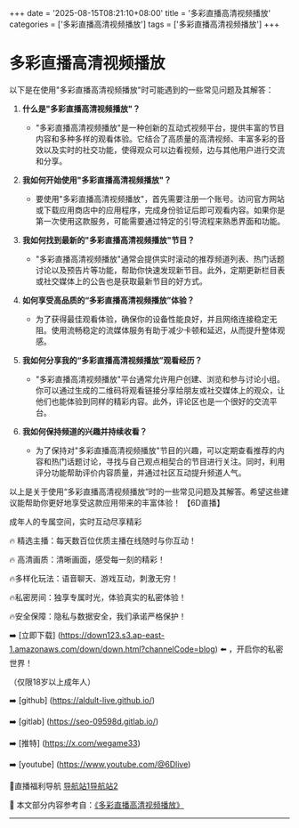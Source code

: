 +++
date = '2025-08-15T08:21:10+08:00'
title = '多彩直播高清视频播放'
categories = ['多彩直播高清视频播放']
tags = ['多彩直播高清视频播放']
+++

# 多彩直播高清视频播放

以下是在使用"多彩直播高清视频播放"时可能遇到的一些常见问题及其解答：

1. **什么是"多彩直播高清视频播放"？**
   - "多彩直播高清视频播放"是一种创新的互动式视频平台，提供丰富的节目内容和多种多样的观看体验。它结合了高质量的高清视频、丰富多彩的音效以及实时的社交功能，使得观众可以边看视频，边与其他用户进行交流和分享。

2. **我如何开始使用"多彩直播高清视频播放"？**
   - 要使用"多彩直播高清视频播放"，首先需要注册一个账号。访问官方网站或下载应用商店中的应用程序，完成身份验证后即可观看内容。如果你是第一次使用这款服务，可能需要通过特定的引导流程来熟悉界面和功能。

3. **我如何找到最新的"多彩直播高清视频播放"节目？**
   - "多彩直播高清视频播放"通常会提供实时滚动的推荐频道列表、热门话题讨论以及预告片等功能，帮助你快速发现新节目。此外，定期更新栏目表或社交媒体上的公告也是获取最新节目的好方式。

4. **如何享受高品质的“多彩直播高清视频播放”体验？**
   - 为了获得最佳观看体验，确保你的设备性能良好，并且网络连接稳定无阻。使用流畅稳定的流媒体服务有助于减少卡顿和延迟，从而提升整体观感。

5. **我如何分享我的“多彩直播高清视频播放”观看经历？**
   - "多彩直播高清视频播放"平台通常允许用户创建、浏览和参与讨论小组。你可以通过生成的二维码将观看链接分享给朋友或社交媒体上的观众，让他们也能体验到同样的精彩内容。此外，评论区也是一个很好的交流平台。

6. **我如何保持频道的兴趣并持续收看？**
   - 为了保持对"多彩直播高清视频播放"节目的兴趣，可以定期查看推荐的内容和热门话题讨论，寻找与自己观点相契合的节目进行关注。同时，利用评分功能帮助评价内容质量，并通过社区互动提升频道人气。

以上是关于使用“多彩直播高清视频播放”时的一些常见问题及其解答。希望这些建议能帮助你更好地享受这款应用带来的丰富体验！
【6D直播】

 成年人的专属空间，实时互动尽享精彩

🔥 精选主播：每天数百位优质主播在线随时与你互动！

🔥 高清画质：清晰画面，感受每一刻的精彩！

🔥多样化玩法：语音聊天、游戏互动，刺激无穷！

🔥私密房间：独享专属时光，体验真实的私密体验！

🔥安全保障：隐私与数据安全，我们承诺严格保护！

➡️ [立即下载] (https://down123.s3.ap-east-1.amazonaws.com/down/down.html?channelCode=blog) ⬅️ ，开启你的私密世界！

 （仅限18岁以上成年人）

➡️ [github] (https://aldult-live.github.io/)

➡️ [gitlab] (https://seo-09598d.gitlab.io/)

➡️ [推特] (https://x.com/wegame33)

➡️ [youtube] (https://www.youtube.com/@6Dlive)

🔞直播福利导航   [导航站1](https://webstack-86085a.gitlab.io/)[导航站2](https://onlygit123-2.github.io/)

📘 本文部分内容参考自：[《多彩直播高清视频播放》](https://webstack-hugo-18.pages.dev/)

---
